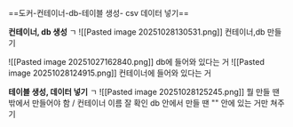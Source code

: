 ==도커-컨테이너-db-테이블 생성- csv 데이터 넣기==

**컨테이너, db 생성** ㄱ
![[Pasted image 20251028130531.png]] 컨테이너,db 만들기

![[Pasted image 20251027162840.png]] db에 들어와 있다는 거
![[Pasted image 20251028124915.png]] 컨테이너에 들어와 있다는 거

**테이블 생성, 데이터 넣기** ㄱ
![[Pasted image 20251028125245.png]]
뭘 만들 땐 밖에서 만들어야 함    /    컨테이너 이름 잘 확인
db 안에서 만들 땐 "" 안에 있는 거만 쳐주기